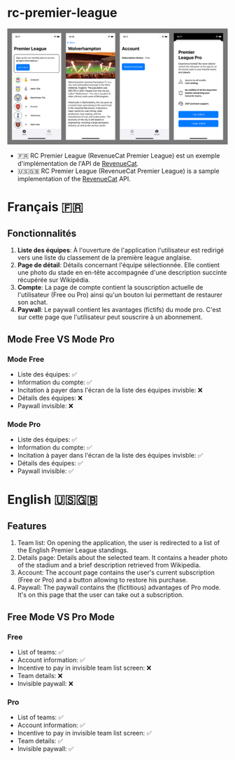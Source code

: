 # rc-premier-league

![RCPremierLeague App](/assets/RCPremierLeague.png "RCPremierLeague App")

- 🇫🇷 RC Premier League (RevenueCat Premier League) est un exemple d'implémentation de l'API de [RevenueCat](https://www.revenuecat.com/).
- 🇺🇸🇬🇧 RC Premier League (RevenueCat Premier League) is a sample implementation of the [RevenueCat](https://www.revenuecat.com/) API.

# Français 🇫🇷

## Fonctionnalités

1. **Liste des équipes**: À l'ouverture de l'application l'utilisateur est redirigé vers une liste du classement de la première league anglaise.
2. **Page de détail**: Détails concernant l'équipe sélectionnée. Elle contient une photo du stade en en-tête accompagnée d'une description succinte récupérée sur Wikipédia.
3. **Compte**: La page de compte contient la souscription actuelle de l'utilisateur (Free ou Pro) ainsi qu'un bouton lui permettant de restaurer son achat.
4. **Paywall**: Le paywall contient les avantages (fictifs) du mode pro. C'est sur cette page que l'utilisateur peut souscrire à un abonnement.

## Mode Free VS Mode Pro

### Mode Free

- Liste des équipes: ✅
- Information du compte: ✅
- Incitation à payer dans l'écran de la liste des équipes invisble: ❌
- Détails des équipes: ❌
- Paywall invisible: ❌

### Mode Pro

- Liste des équipes: ✅
- Information du compte: ✅
- Incitation à payer dans l'écran de la liste des équipes invisble: ✅
- Détails des équipes: ✅
- Paywall invisible: ✅

# English 🇺🇸🇬🇧

## Features

1. Team list: On opening the application, the user is redirected to a list of the English Premier League standings.
2. Details page: Details about the selected team. It contains a header photo of the stadium and a brief description retrieved from Wikipedia.
3. Account: The account page contains the user's current subscription (Free or Pro) and a button allowing to restore his purchase.
4. Paywall: The paywall contains the (fictitious) advantages of Pro mode. It's on this page that the user can take out a subscription.

## Free Mode VS Pro Mode

### Free

- List of teams: ✅
- Account information: ✅
- Incentive to pay in invisible team list screen: ❌
- Team details: ❌
- Invisible paywall: ❌

### Pro

- List of teams: ✅
- Account information: ✅
- Incentive to pay in invisible team list screen: ✅
- Team details: ✅
- Invisible paywall: ✅

